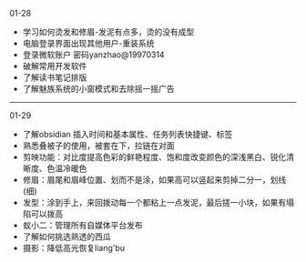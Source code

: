 01-28
- 学习如何烫发和修眉-发泥有点多，烫的没有成型
- 电脑登录界面出现其他用户-重装系统
- 登录微软账户 密码yanzhao@19970314
- 破解常用开发软件
- 了解读书笔记排版
- 了解魅族系统的小窗模式和去除摇一摇广告
---
01-29
- 了解obsidian 插入时间和基本属性、任务列表快捷键、标签
- 熟悉叠被子的使用，被套在下，拉链在对面
- 剪映功能：对比度提高色彩的鲜艳程度、饱和度改变颜色的深浅黑白、锐化清晰度、色温冷暖色
- 修眉：眉尾和眉峰位置、划而不是涂，如果高可以竖起来剪掉二分一，划线(细)
- 发型：涂到手上，来回拨动每一个都粘上一点发泥，最后搓一小块，如果有塌陷可以拨高
- 蚁小二：管理所有自媒体平台发布
- 了解如何挑选熟透的西瓜
- 摄影：降低高光恢复liang'bu
